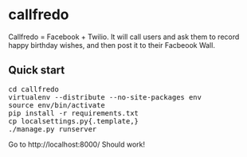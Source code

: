 callfredo
=========

Callfredo = Facebook + Twilio. It will call users and ask them to record happy birthday wishes, and then post it to their Facbeook Wall.



Quick start
-----------


<pre>
cd callfredo
virtualenv --distribute --no-site-packages env
source env/bin/activate
pip install -r requirements.txt
cp localsettings.py{.template,}
./manage.py runserver
</pre>

Go to http://localhost:8000/ Should work!
